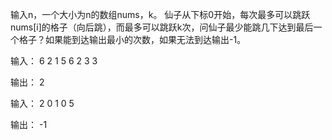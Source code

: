 输入n，一个大小为n的数组nums，k。
仙子从下标0开始，每次最多可以跳跃nums[i]的格子（向后跳），而最多可以跳跃k次，问仙子最少能跳几下达到最后一个格子？如果能到达输出最小的次数，如果无法到达输出-1。

输入：
6
2 1 5 6 2 3
3

输出：
2

输入：
2 0 1 0 5

输出：
-1